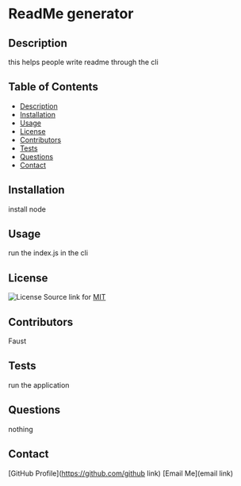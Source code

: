 
# ReadMe generator

## Description
this helps people write readme through the cli

## Table of Contents
- [Description](#description)
- [Installation](#installation)
- [Usage](#usage)
- [License](#license)
- [Contributors](#contributors)
- [Tests](#tests)
- [Questions](#questions)
- [Contact](#contact)

## Installation
install node

## Usage
run the index.js in the cli
## License
![License](https://img.shields.io/badge/License-MIT-yellow.svg)
Source link for [MIT](https://opensource.org/licenses/MIT)


## Contributors
Faust

## Tests
run the application

## Questions
nothing

## Contact

[GitHub Profile](https://github.com/github link)
[Email Me](email link)
